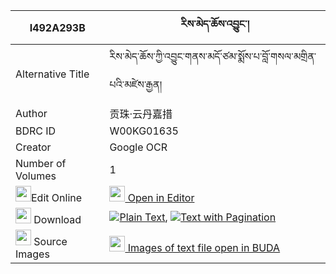 |I492A293B|རིས་མེད་ཆོས་འབྱུང་། 
| --- | --- 
|Alternative Title |རིས་མེད་ཆོས་ཀྱི་འབྱུང་གནས་མདོ་ཙམ་སྨོས་པ་བློ་གསལ་མགྲིན་པའི་མཛེས་རྒྱན།
|Author| 贡珠·云丹嘉措
|BDRC ID | W00KG01635
|Creator | Google OCR
|Number of Volumes| 1
|<img width="25" src="https://img.icons8.com/color/25/000000/edit-property.png">Edit Online| [<img width="25" src="https://avatars.githubusercontent.com/u/45091458?s=200&v=4"> Open in Editor](http://editor.openpecha.org/I492A293B)
|<img width="25" src="https://img.icons8.com/fluent/48/000000/download-2.png"/>  Download | [![](https://img.icons8.com/color/20/000000/txt.png)Plain Text](https://github.com/Openpecha/I492A293B/releases/download/v1/ri_me_chojung_plain_I492A293B.zip), [![](https://img.icons8.com/color/20/000000/txt.png)Text with Pagination](https://github.com/Openpecha/I492A293B/releases/download/v1/ri_me_chojung_pages_I492A293B.zip)
|<img width="25" src="https://img.icons8.com/plasticine/100/000000/pictures-folder.png"/>  Source Images | [<img width="25" src="https://library.bdrc.io/icons/BUDA-small.svg"> Images of text file open in BUDA](https://library.bdrc.io/show/bdr:W00KG01635)